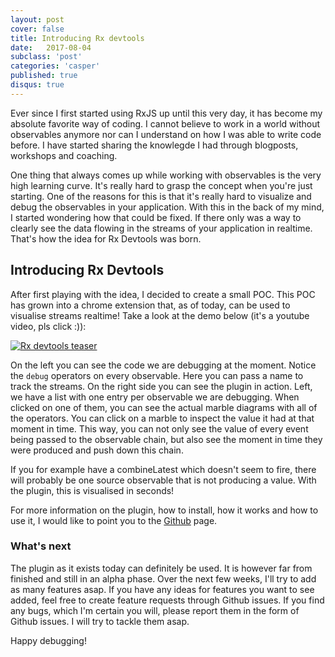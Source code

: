 ```yaml
---
layout: post
cover: false
title: Introducing Rx devtools
date:   2017-08-04
subclass: 'post'
categories: 'casper'
published: true
disqus: true
---
```


Ever since I first started using RxJS up until this very day, it has become my absolute favorite way of coding. I cannot believe to work in a world without observables anymore nor can I understand on how I was able to write code before. I have started sharing the knowlegde I had through blogposts, workshops and coaching. 

One thing that always comes up while working with observables is the very high learning curve. It's really hard to grasp the concept when you're just starting. One of the reasons for this is that it's really hard to visualize and debug the observables in your application. 
With this in the back of my mind, I started wondering how that could be fixed. If there only was a way to clearly see the data flowing in the streams of your application in realtime. That's how the idea for Rx Devtools was born.

## Introducing Rx Devtools	

After first playing with the idea, I decided to create a small POC. This POC has grown into a chrome extension that, as of today, can be used to visualise streams realtime! Take a look at the demo below (it's a youtube video, pls click :)):

[![Rx devtools teaser](https://img.youtube.com/vi/stWGClDE_Gk/0.jpg)](https://youtu.be/stWGClDE_Gk)

On the left you can see the code we are debugging at the moment. Notice the `debug` operators on every observable. Here you can pass a name to track the streams. 
On the right side you can see the plugin in action. Left, we have a list with one entry per observable we are debugging. When clicked on one of them, you can see the actual marble diagrams with all of the operators. You can click on a marble to inspect the value it had at that moment in time. This way, you can not only see the value of every event being passed to the observable chain, but also see the moment in time they were produced and push down this chain.

If you for example have a combineLatest which doesn't seem to fire, there will probably be one source observable that is not producing a value. With the plugin, this is visualised in seconds!

For more information on the plugin, how to install, how it works and how to use it, I would like to point you to the <a href="https://github.com/kwintenp/rx-devtools" target="_blank">Github</a> page.


### What's next
The plugin as it exists today can definitely be used. It is however far from finished and still in an alpha phase. Over the next few weeks, I'll try to add as many features asap. If you have any ideas for features you want to see added, feel free to create feature requests through Github issues. 
If you find any bugs, which I'm certain you will, please report them in the form of Github issues. I will try to tackle them asap.

Happy debugging!

